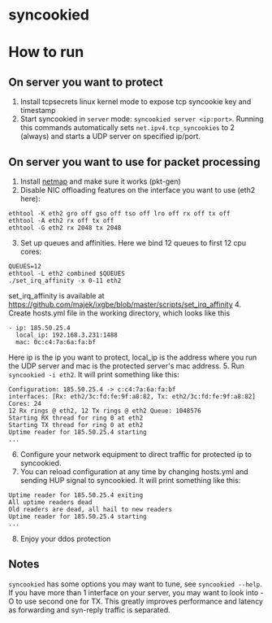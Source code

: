 syncookied
==========

How to run
==========

On server you want to protect
------------------------------
1. Install tcpsecrets linux kernel mode to expose tcp syncookie key and timestamp
2. Start syncookied in `server` mode: `syncookied server <ip:port>`. Running this 
commands automatically sets `net.ipv4.tcp_syncookies` to 2 (always) and starts a UDP server on specified ip/port.

On server you want to use for packet processing
-----------------------------------------------
1. Install [netmap](https://github.com/luigirizzo/netmap) and make sure it works (pkt-gen)
2. Disable NIC offloading features on the interface you want to use (eth2 here):
```
ethtool -K eth2 gro off gso off tso off lro off rx off tx off 
ethtool -A eth2 rx off tx off
ethtool -G eth2 rx 2048 tx 2048
```
3. Set up queues and affinities. Here we bind 12 queues to first 12 cpu cores:
```
QUEUES=12
ethtool -L eth2 combined $QUEUES
./set_irq_affinity -x 0-11 eth2
```
set_irq_affinity is available at https://github.com/majek/ixgbe/blob/master/scripts/set_irq_affinity
4. Create hosts.yml file in the working directory, which looks like this
```
- ip: 185.50.25.4
  local_ip: 192.168.3.231:1488
  mac: 0c:c4:7a:6a:fa:bf
```
Here ip is the ip you want to protect, local_ip is the address where you run the UDP server and mac is the protected server's mac address.
5. Run `syncookied -i eth2`. It will print something like this:
```
Configuration: 185.50.25.4 -> c:c4:7a:6a:fa:bf
interfaces: [Rx: eth2/3c:fd:fe:9f:a8:82, Tx: eth2/3c:fd:fe:9f:a8:82] Cores: 24
12 Rx rings @ eth2, 12 Tx rings @ eth2 Queue: 1048576
Starting RX thread for ring 0 at eth2
Starting TX thread for ring 0 at eth2
Uptime reader for 185.50.25.4 starting
...
```
6. Configure your network equipment to direct traffic for protected ip to syncookied.
7. You can reload configuration at any time by changing hosts.yml and sending HUP signal to syncookied. 
It will print something like this:
```
Uptime reader for 185.50.25.4 exiting
All uptime readers dead
Old readers are dead, all hail to new readers
Uptime reader for 185.50.25.4 starting
...
```
8. Enjoy your ddos protection

Notes
-----
`syncookied` has some options you may want to tune, see `syncookied --help`.
If you have more than 1 interface on your server, you may want to look into -O to use second one for TX. 
This greatly improves performance and latency as forwarding and syn-reply traffic is separated.